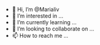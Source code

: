 - 👋 Hi, I’m @Marialiv
- 👀 I’m interested in ...
- 🌱 I’m currently learning ...
- 💞️ I’m looking to collaborate on ...
- 📫 How to reach me ...

<!---
Marialiv/Marialiv is a ✨ special ✨ repository because its `README.md` (this file) appears on your GitHub profile.
You can click the Preview link to take a look at your changes.
--->
